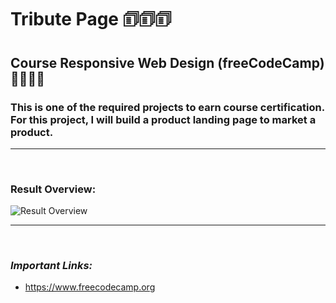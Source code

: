 # **Tribute Page** 🗊🗊🗊

## **Course Responsive Web Design (freeCodeCamp)** 🧑🏻‍🚀🚀

### This is one of the required projects to earn course certification. For this project, I will build a product landing page to market a product.

---

<br>

### **Result Overview:**

![Result Overview](./assets/img/original-trombones.gif)

---

<br>

### _Important Links:_

- https://www.freecodecamp.org
